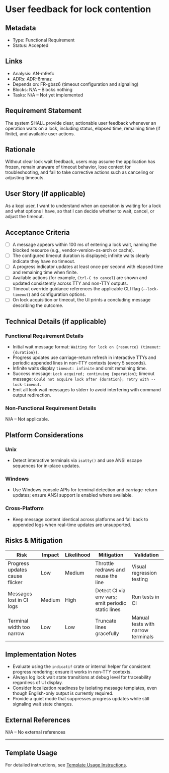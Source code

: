 # User feedback for lock contention

## Metadata

- Type: Functional Requirement
- Status: Accepted
  <!-- Proposed: Under discussion | Accepted: Approved for implementation | Implemented: Code complete | Verified: Tests passing | Deprecated: No longer applicable -->

## Links

- Analysis: AN-m9efc
- ADRs: ADR-8mnaz
- Depends on: FR-gbsz6 (timeout configuration and signaling)
- Blocks: N/A – Blocks nothing
- Tasks: N/A – Not yet implemented

## Requirement Statement

The system SHALL provide clear, actionable user feedback whenever an operation waits on a lock, including status, elapsed time, remaining time (if finite), and available user actions.

## Rationale

Without clear lock wait feedback, users may assume the application has frozen, remain unaware of timeout behavior, lose context for troubleshooting, and fail to take corrective actions such as canceling or adjusting timeouts.

## User Story (if applicable)

As a kopi user, I want to understand when an operation is waiting for a lock and what options I have, so that I can decide whether to wait, cancel, or adjust the timeout.

## Acceptance Criteria

- [ ] A message appears within 100 ms of entering a lock wait, naming the blocked resource (e.g., vendor-version-os-arch or cache).
- [ ] The configured timeout duration is displayed; infinite waits clearly indicate they have no timeout.
- [ ] A progress indicator updates at least once per second with elapsed time and remaining time when finite.
- [ ] Available actions (for example, `Ctrl-C to cancel`) are shown and updated consistently across TTY and non-TTY outputs.
- [ ] Timeout override guidance references the applicable CLI flag (`--lock-timeout`) and configuration options.
- [ ] On lock acquisition or timeout, the UI prints a concluding message describing the outcome.

## Technical Details (if applicable)

### Functional Requirement Details

- Initial wait message format: `Waiting for lock on {resource} (timeout: {duration})`.
- Progress updates use carriage-return refresh in interactive TTYs and periodic appended lines in non-TTY contexts (every 5 seconds).
- Infinite waits display `timeout: infinite` and omit remaining time.
- Success message: `Lock acquired; continuing {operation}`; timeout message: `Could not acquire lock after {duration}; retry with --lock-timeout`.
- Emit all lock wait messages to stderr to avoid interfering with command output redirection.

### Non-Functional Requirement Details

N/A – Not applicable.

## Platform Considerations

### Unix

- Detect interactive terminals via `isatty()` and use ANSI escape sequences for in-place updates.

### Windows

- Use Windows console APIs for terminal detection and carriage-return updates; ensure ANSI support is enabled where available.

### Cross-Platform

- Keep message content identical across platforms and fall back to appended logs when real-time updates are unsupported.

## Risks & Mitigation

| Risk                           | Impact | Likelihood | Mitigation                                         | Validation                         |
| ------------------------------ | ------ | ---------- | -------------------------------------------------- | ---------------------------------- |
| Progress updates cause flicker | Low    | Medium     | Throttle redraws and reuse the line                | Visual regression testing          |
| Messages lost in CI logs       | Medium | High       | Detect CI via env vars; emit periodic static lines | Run tests in CI                    |
| Terminal width too narrow      | Low    | Low        | Truncate lines gracefully                          | Manual tests with narrow terminals |

## Implementation Notes

- Evaluate using the `indicatif` crate or internal helper for consistent progress rendering; ensure it works in non-TTY contexts.
- Always log lock wait state transitions at debug level for traceability regardless of UI display.
- Consider localization readiness by isolating message templates, even though English-only output is currently required.
- Provide a quiet mode that suppresses progress updates while still signaling wait state changes.

## External References

N/A – No external references

---

## Template Usage

For detailed instructions, see [Template Usage Instructions](../templates/README.md#individual-requirement-template-requirementsmd).
